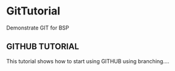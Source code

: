# GitTutorial
Demonstrate GIT for BSP

## GITHUB TUTORIAL

This tutorial shows how to start using GITHUB using branching....
